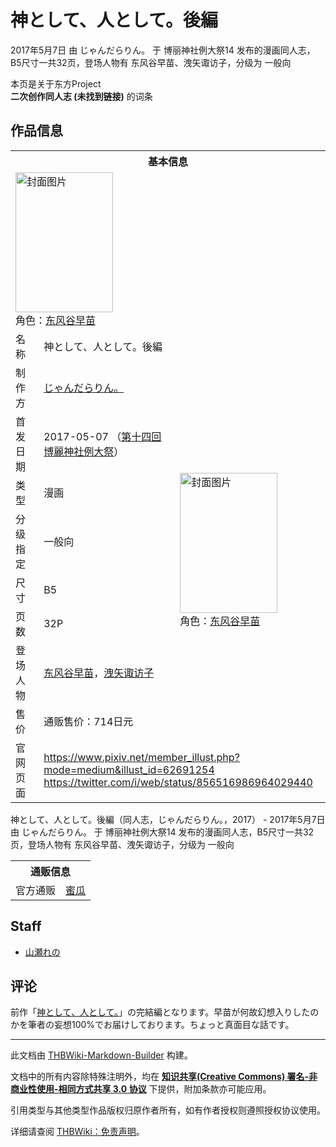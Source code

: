 # 神として、人として。後編

<!-- source html: G:\repos\THBWiki-Markdown-Builder\THBWikiMarkdown\Temp\main\5\5e\ns0%3A%E7%A5%9E%E3%81%A8%E3%81%97%E3%81%A6%E3%80%81%E4%BA%BA%E3%81%A8%E3%81%97%E3%81%A6%E3%80%82%E5%BE%8C%E7%B7%A8.html -->

2017年5月7日 由 じゃんだらりん。 于 博丽神社例大祭14 发布的漫画同人志，B5尺寸一共32页，登场人物有 东风谷早苗、洩矢诹访子，分级为 一般向

本页是关于东方Project  
 **二次创作同人志 (未找到链接)** 的词条

## 作品信息

<table><tbody><tr><th colspan="3">基本信息</th></tr><tr><td class="cover-artwork-mobile" colspan="2"><a href="./文件-神として、人として。後編封面.jpg.md" class="image" title="封面图片"><img alt="封面图片" src="https://upload.thwiki.cc/thumb/9/9a/%E7%A5%9E%E3%81%A8%E3%81%97%E3%81%A6%E3%80%81%E4%BA%BA%E3%81%A8%E3%81%97%E3%81%A6%E3%80%82%E5%BE%8C%E7%B7%A8%E5%B0%81%E9%9D%A2.jpg/156px-%E7%A5%9E%E3%81%A8%E3%81%97%E3%81%A6%E3%80%81%E4%BA%BA%E3%81%A8%E3%81%97%E3%81%A6%E3%80%82%E5%BE%8C%E7%B7%A8%E5%B0%81%E9%9D%A2.jpg" decoding="async" loading="lazy" width="156" height="224" srcset="https://upload.thwiki.cc/thumb/9/9a/%E7%A5%9E%E3%81%A8%E3%81%97%E3%81%A6%E3%80%81%E4%BA%BA%E3%81%A8%E3%81%97%E3%81%A6%E3%80%82%E5%BE%8C%E7%B7%A8%E5%B0%81%E9%9D%A2.jpg/234px-%E7%A5%9E%E3%81%A8%E3%81%97%E3%81%A6%E3%80%81%E4%BA%BA%E3%81%A8%E3%81%97%E3%81%A6%E3%80%82%E5%BE%8C%E7%B7%A8%E5%B0%81%E9%9D%A2.jpg 1.5x, https://upload.thwiki.cc/thumb/9/9a/%E7%A5%9E%E3%81%A8%E3%81%97%E3%81%A6%E3%80%81%E4%BA%BA%E3%81%A8%E3%81%97%E3%81%A6%E3%80%82%E5%BE%8C%E7%B7%A8%E5%B0%81%E9%9D%A2.jpg/312px-%E7%A5%9E%E3%81%A8%E3%81%97%E3%81%A6%E3%80%81%E4%BA%BA%E3%81%A8%E3%81%97%E3%81%A6%E3%80%82%E5%BE%8C%E7%B7%A8%E5%B0%81%E9%9D%A2.jpg 2x" data-file-width="628" data-file-height="900"></a><div class="cover-char">角色：<a href="./东风谷早苗.md" title="东风谷早苗">东风谷早苗</a></div></td>
</tr><tr><td class="label">名称</td><td colspan="2"> 神として、人として。後編 </td></tr><tr><td class="label">制作方</td><td><a href="./じゃんだらりん。.md" title="じゃんだらりん。">じゃんだらりん。</a></td><td class="cover-artwork" rowspan="8" style="min-width:224px;"><a href="./文件-神として、人として。後編封面.jpg.md" class="image" title="封面图片"><img alt="封面图片" src="https://upload.thwiki.cc/thumb/9/9a/%E7%A5%9E%E3%81%A8%E3%81%97%E3%81%A6%E3%80%81%E4%BA%BA%E3%81%A8%E3%81%97%E3%81%A6%E3%80%82%E5%BE%8C%E7%B7%A8%E5%B0%81%E9%9D%A2.jpg/156px-%E7%A5%9E%E3%81%A8%E3%81%97%E3%81%A6%E3%80%81%E4%BA%BA%E3%81%A8%E3%81%97%E3%81%A6%E3%80%82%E5%BE%8C%E7%B7%A8%E5%B0%81%E9%9D%A2.jpg" decoding="async" loading="lazy" width="156" height="224" srcset="https://upload.thwiki.cc/thumb/9/9a/%E7%A5%9E%E3%81%A8%E3%81%97%E3%81%A6%E3%80%81%E4%BA%BA%E3%81%A8%E3%81%97%E3%81%A6%E3%80%82%E5%BE%8C%E7%B7%A8%E5%B0%81%E9%9D%A2.jpg/234px-%E7%A5%9E%E3%81%A8%E3%81%97%E3%81%A6%E3%80%81%E4%BA%BA%E3%81%A8%E3%81%97%E3%81%A6%E3%80%82%E5%BE%8C%E7%B7%A8%E5%B0%81%E9%9D%A2.jpg 1.5x, https://upload.thwiki.cc/thumb/9/9a/%E7%A5%9E%E3%81%A8%E3%81%97%E3%81%A6%E3%80%81%E4%BA%BA%E3%81%A8%E3%81%97%E3%81%A6%E3%80%82%E5%BE%8C%E7%B7%A8%E5%B0%81%E9%9D%A2.jpg/312px-%E7%A5%9E%E3%81%A8%E3%81%97%E3%81%A6%E3%80%81%E4%BA%BA%E3%81%A8%E3%81%97%E3%81%A6%E3%80%82%E5%BE%8C%E7%B7%A8%E5%B0%81%E9%9D%A2.jpg 2x" data-file-width="628" data-file-height="900"></a><div class="cover-char">角色：<a href="./东风谷早苗.md" title="东风谷早苗">东风谷早苗</a></div></td>
</tr><tr><td class="label">首发日期</td><td>2017-05-07&#160;（<a href="/展会作品列表?e=%E5%8D%9A%E4%B8%BD%E7%A5%9E%E7%A4%BE%E4%BE%8B%E5%A4%A7%E7%A5%AD%2314">第十四回 博麗神社例大祭</a>）</td></tr><tr><td class="label">类型</td><td>漫画</td></tr><tr><td class="label">分级指定</td><td>一般向</td></tr><tr><td class="label">尺寸</td><td>B5</td></tr><tr><td class="label">页数</td><td>32P</td></tr><tr><td class="label">登场人物</td><td><a href="./东风谷早苗.md" title="东风谷早苗">东风谷早苗</a>，<a href="./洩矢诹访子.md" title="洩矢诹访子">洩矢诹访子</a></td></tr><tr><td class="label">售价</td><td>通贩售价：714日元</td></tr>
<tr><td class="label">官网页面</td><td colspan="2"><a rel="nofollow" class="external free" href="https://www.pixiv.net/member_illust.php?mode=medium&amp;illust_id=62691254">https://www.pixiv.net/member_illust.php?mode=medium&amp;illust_id=62691254</a><br><a rel="nofollow" class="external free" href="https://twitter.com/i/web/status/856516986964029440">https://twitter.com/i/web/status/856516986964029440</a></td></tr></tbody></table>

神として、人として。後編（同人志，じゃんだらりん。，2017） - 2017年5月7日 由 じゃんだらりん。 于 博丽神社例大祭14 发布的漫画同人志，B5尺寸一共32页，登场人物有 东风谷早苗、洩矢诹访子，分级为 一般向

<table><tbody><tr><th colspan="3">通贩信息</th></tr><tr><td class="label">官方通贩</td><td colspan="2"><a rel="nofollow" class="external text" href="https://www.melonbooks.co.jp/detail/detail.php?product_id=217064">蜜瓜</a></td></tr></tbody></table>



## Staff
- [山瀬れの](./山瀬れの.md)


## 评论
  
前作「[神として、人として。](./神として、人として。前編.md)」の完結編となります。早苗が何故幻想入りしたのかを筆者の妄想100%でお届けしております。ちょっと真面目な話です。
  
  
  

  





---

此文档由 [THBWiki-Markdown-Builder](https://github.com/Delsin-Yu/THBWiki-Markdown-Builder) 构建。

文档中的所有内容除特殊注明外，均在 [**知识共享(Creative Commons) 署名-非商业性使用-相同方式共享 3.0 协议**](https://creativecommons.org/licenses/by-sa/3.0/deed.zh-hans) 下提供，附加条款亦可能应用。

引用类型与其他类型作品版权归原作者所有，如有作者授权则遵照授权协议使用。

详细请查阅 [THBWiki：免责声明](https://thbwiki.cc/THBWiki:%E5%85%8D%E8%B4%A3%E5%A3%B0%E6%98%8E)。

